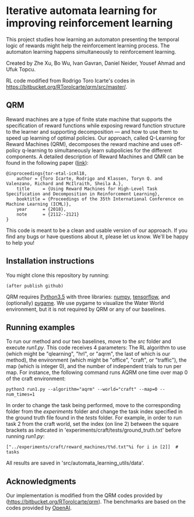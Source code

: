 # Iterative automata learning for improving reinforcement learning

This project studies how learning an automaton presenting the temporal logic of rewards might help the reinforcement learning process.
The automaton learning happens simultaneously to reinforcement learning.

Created by Zhe Xu, Bo Wu, Ivan Gavran, Daniel Neider, Yousef Ahmad and Ufuk Topcu.

RL code modified from Rodrigo Toro Icarte's codes in https://bitbucket.org/RToroIcarte/qrm/src/master/.


## QRM

Reward machines are a type of finite state machine that supports the specification of reward functions while exposing reward function structure to the learner and supporting decomposition — and how to use them to speed up learning of optimal policies. Our approach, called Q-Learning for Reward Machines (QRM), decomposes the reward machine and uses off-policy q-learning to simultaneously learn subpolicies for the different components. A detailed description of Reward Machines and QMR can be found in the following paper ([link](http://proceedings.mlr.press/v80/icarte18a.html)):

    @inproceedings{tor-etal-icml18,
        author = {Toro Icarte, Rodrigo and Klassen, Toryn Q. and Valenzano, Richard and McIlraith, Sheila A.},
        title     = {Using Reward Machines for High-Level Task Specification and Decomposition in Reinforcement Learning},
        booktitle = {Proceedings of the 35th International Conference on Machine Learning (ICML)},
        year      = {2018},
        note      = {2112--2121}
    }

This code is meant to be a clean and usable version of our approach. If you find any bugs or have questions about it, please let us know. We'll be happy to help you!


## Installation instructions

You might clone this repository by running:

    (after publish github)

QRM requires [Python3.5](https://www.python.org/) with three libraries: [numpy](http://www.numpy.org/), [tensorflow](https://www.tensorflow.org/), and (optionally) [pygame](https://www.pygame.org/news). We use pygame to visualize the Water World environment, but it is not required by QRM or any of our baselines.


## Running examples

To run our method and our two baselines, move to the *src* folder and execute *run1.py*. This code receives 4 parameters: The RL algorithm to use (which might be "qlearning", "hrl", or "aqrm", the last of which is our method), the environment (which might be "office", "craft", or "traffic"), the map (which is integer 0), and the number of independent trials to run per map. For instance, the following command runs AQRM one time over map 0 of the craft environment:

    python3 run1.py --algorithm="aqrm" --world="craft" --map=0 --num_times=1

In order to change the task being performed, move to the corresponding folder from the *experiments* folder and change the task index specified in the ground truth file found in the *tests* folder. For example, in order to run task 2 from the craft world, set the index (on line 2) between the square brackets as indicated in 'experiments/craft/tests/ground_truth.txt' before running *run1.py*:

    ["../experiments/craft/reward_machines/t%d.txt"%i for i in [2]]  # tasks

All results are saved in 'src/automata_learning_utils/data'.


## Acknowledgments

Our implementation is modified from the QRM codes provided by (https://bitbucket.org/RToroIcarte/qrm). The benchmarks are based on the codes provided by [OpenAI](https://github.com/openai/baselines).
